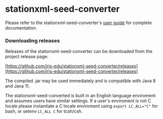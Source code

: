 # stationxml-seed-converter
Please refer to the stationxml-seed-converter's [user guide](https://iris-edu.github.io/stationxml-seed-converter/) for complete documentation. 

### Downloading releases

Releases of the stationxml-seed-converter can be downloaded from the project release page:

[https://github.com/iris-edu/stationxml-seed-converter/releases](https://github.com/iris-edu/stationxml-seed-converter/releases)

The compiled .jar may be used immediately and is compatible with Java 8 and Java 11.

The stationxml-seed-converted is built in an English language enviroment and assumes users have similar settings. If a user's enviroment is not C locale please instantiate a C locale enviroment using `export LC_ALL="C"` for bash, or setenv `LC_ALL C` for tcsh/csh.

